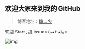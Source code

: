 ## 欢迎大家来到我的 GitHub

> 博客地址：[糖灬少](https://weijiyang.github.io)

欢迎 Start , 提 issues (๑•̀ㅂ•́)و✧

![img](https://timgsa.baidu.com/timg?image&quality=80&size=b9999_10000&sec=1546076126814&di=1d04e780793767dd5b02033342f0ebef&imgtype=0&src=http%3A%2F%2Fdn-linuxcn.qbox.me%2Fdata%2Fattachment%2Falbum%2F201709%2F09%2F165851b7yv8bkcv7jwm8ww.jpeg)
